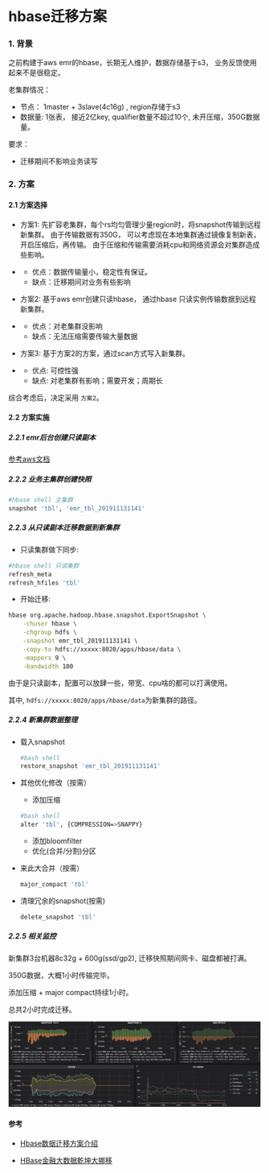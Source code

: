 # hbase迁移方案



### 1. 背景

之前构建于aws emr的hbase，长期无人维护，数据存储基于s3， 业务反馈使用起来不是很稳定。

老集群情况：

* 节点：  1master + 3slave(4c16g) , region存储于s3
* 数据量: 1张表， 接近2亿key, qualifier数量不超过10个, 未开压缩，350G数据量。

要求：

* 迁移期间不影响业务读写



### 2. 方案

#### 2.1 方案选择

- 方案1: 先扩容老集群，每个rs均匀管理少量region时，将snapshot传输到远程新集群。 由于传输数据有350G， 可以考虑现在本地集群通过镜像复制新表，开启压缩后，再传输。 由于压缩和传输需要消耗cpu和网络资源会对集群造成些影响。

- - 优点：数据传输量小，稳定性有保证。
  - 缺点：迁移期间对业务有些影响

- 方案2:	基于aws emr创建只读hbase， 通过hbase 只读实例传输数据到远程新集群。 

- - 优点：对老集群没影响
  - 缺点：无法压缩需要传输大量数据

- 方案3: 基于方案2的方案，通过scan方式写入新集群。

- - 优点: 可控性强
  - 缺点: 对老集群有影响；需要开发；周期长

综合考虑后，决定采用 `方案2`。

#### 2.2 方案实施

##### 2.2.1 emr后台创建只读副本

[参考aws文档](https://docs.aws.amazon.com/zh_cn/emr/latest/ReleaseGuide/emr-hbase-s3.html#emr-hbase-s3-read-replica)

##### 2.2.2 业务主集群创建快照

```bash
#hbase shell 主集群
snapshot 'tbl', 'emr_tbl_201911131141'
```

##### 2.2.3 从只读副本迁移数据到新集群

* 只读集群做下同步:

```bash
#hbase shell 只读集群
refresh_meta
refresh_hfiles 'tbl'
```

* 开始迁移:

```bash
hbase org.apache.hadoop.hbase.snapshot.ExportSnapshot \
    -chuser hbase \
    -chgroup hdfs \
    -snapshot emr_tbl_201911131141 \
    -copy-to hdfs://xxxxx:8020/apps/hbase/data \
    -mappers 9 \
    -bandwidth 100
```

由于是只读副本，配置可以放肆一些，带宽、cpu啥的都可以打满使用。

其中, `hdfs://xxxxx:8020/apps/hbase/data`为新集群的路径。

##### 2.2.4 新集群数据整理

* 载入snapshot

  ```bash
  #bash shell
  restore_snapshot 'emr_tbl_201911131141'
  ```

* 其他优化修改（按需）

  * 添加压缩

  ```bash
  #bash shell
  alter 'tbl', {COMPRESSION=>SNAPPY}
  ```

  * 添加bloomfilter
  * 优化(合并/分割)分区

* 来此大合并（按需）

  ```bash
  major_compact 'tbl'
  ```

* 清理冗余的snapshot(按需)

  ```bash
  delete_snapshot 'tbl'
  ```

##### 2.2.5 相关监控

新集群3台机器8c32g + 600g(ssd/gp2), 迁移快照期间网卡、磁盘都被打满。

350G数据，大概1小时传输完毕。

添加压缩 + major compact持续1小时。

总共2小时完成迁移。

![image](images/monitor.png)





#### 参考

* [Hbase数据迁移方案介绍](https://www.cnblogs.com/ballwql/p/hbase_data_transfer.html)

* [HBase金融大数据乾坤大挪移](https://www.jianshu.com/p/cb4a645dd66a)

